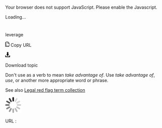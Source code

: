 Your browser does not support JavaScript. Please enable the Javascript.

Loading...

# 

leverage

![Copy URL](leverage_files/Copy.png)
Copy URL

![Download](leverage_files/Download.png)

Download topic

Don't use as a verb to mean *take advantage of*. Use *take advantage of*, *use*, or another more appropriate word or phrase.

See also [Legal red flag term collection](https://worldready.cloudapp.net/Styleguide/Read?id=2700&topicid=26895)

![In progress](leverage_files/activity-large.gif)

URL :

